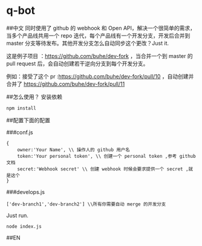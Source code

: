 # q-bot

##中文
同时使用了 github 的 webhook 和 Open API，解决一个很简单的需求，当多个产品线共用一个 repo 迭代，每个产品线有一个开发分支，开发后合并到 master 分支等待发布。其他开发分支怎么自动同步这个更改？Just it.

这是例子项目 ：https://github.com/buhe/dev-fork ，当合并一个到 master 的 pull request 后，会自动创建若干逆向分支到每个开发分支。

例如：接受了这个 pr :https://github.com/buhe/dev-fork/pull/10 ，自动创建并合并了 https://github.com/buhe/dev-fork/pull/11

##怎么使用？
安装依赖
```
npm install
```
##配置下面的配置

###conf.js
```
{
    owner:'Your Name', \\ 操作人的 github 用户名
    token:'Your personal token', \\ 创建一个 personal token ,参考 github 文档
    secret:'Webhook secret' \\ 创建 webhook 时候会要求提供一个 secret ,就是这个
}
```
###develops.js
```
['dev-branch1','dev-branch2'] \\所有你需要自动 merge 的开发分支
```
Just run.
```
node index.js
```

##EN

